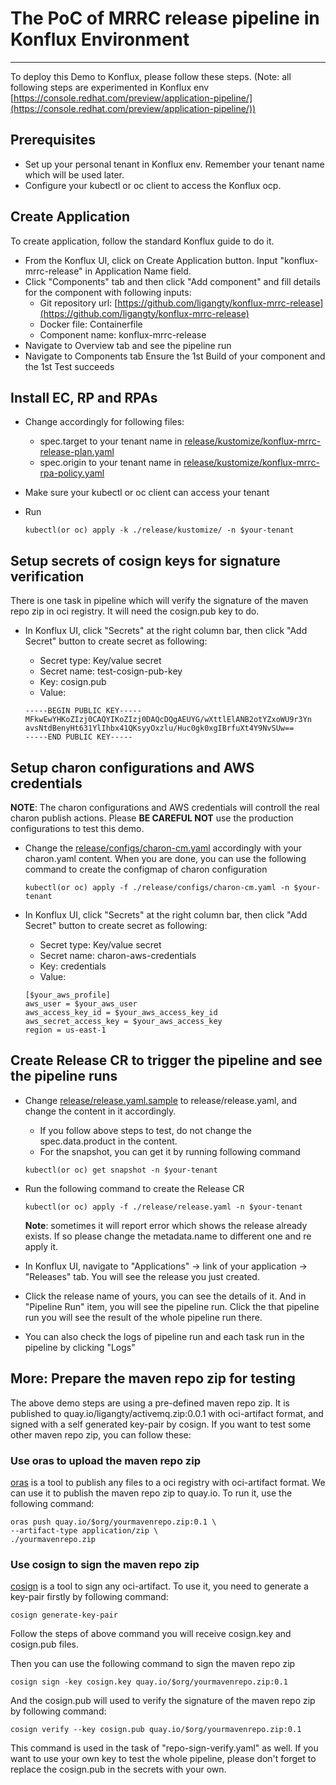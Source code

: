 # The PoC of MRRC release pipeline in Konflux Environment

---

To deploy this Demo to Konflux, please follow these steps. (Note: all following steps are experimented in Konflux env [https://console.redhat.com/preview/application-pipeline/](https://console.redhat.com/preview/application-pipeline/))

## Prerequisites

* Set up your personal tenant in Konflux env. Remember your tenant name which will be used later.
* Configure your kubectl or oc client to access the Konflux ocp.

## Create Application

To create application, follow the standard Konflux guide to do it.

* From the Konflux UI, click on Create Application button. Input "konflux-mrrc-release" in Application Name field.
* Click "Components" tab and then click "Add component" and fill details for the component with following inputs:
  * Git repository url: [https://github.com/ligangty/konflux-mrrc-release](https://github.com/ligangty/konflux-mrrc-release)
  * Docker file: Containerfile
  * Component name: konflux-mrrc-release
* Navigate to Overview tab and see the pipeline run
* Navigate to Components tab Ensure the 1st Build of your component and the 1st Test succeeds

## Install EC, RP and RPAs

* Change accordingly for following files:

  * spec.target to your tenant name in [release/kustomize/konflux-mrrc-release-plan.yaml](./release/kustomize/konflux-mrrc-release-plan.yaml)
  * spec.origin to your tenant name in [release/kustomize/konflux-mrrc-rpa-policy.yaml](./release/kustomize/konflux-mrrc-rpa.yaml)
* Make sure your kubectl or oc client can access your tenant
* Run

  ```shell
  kubectl(or oc) apply -k ./release/kustomize/ -n $your-tenant
  ```

## Setup secrets of cosign keys for signature verification

There is one task in pipeline which will verify the signature of the maven repo zip in oci registry. It will need the cosign.pub key to do.

* In Konflux UI, click "Secrets" at the right column bar, then click "Add Secret" button to create secret as following:

  * Secret type: Key/value secret
  * Secret name: test-cosign-pub-key
  * Key: cosign.pub
  * Value:

  ``` plaintext
  -----BEGIN PUBLIC KEY-----
  MFkwEwYHKoZIzj0CAQYIKoZIzj0DAQcDQgAEUYG/wXttlElANB2otYZxoWU9r3Yn
  avsNtdBenyHt631YlIhbx41QKsyyOxzlu/Huc0gk0xgIBrfuXt4Y9NvSUw==
  -----END PUBLIC KEY-----
  ```

## Setup charon configurations and AWS credentials

**NOTE**: The charon configurations and AWS credentials will controll the real charon publish actions. Please **BE CAREFUL NOT** use the production configurations to test this demo.

* Change the [release/configs/charon-cm.yaml](./release/configs/charon-cm.yaml) accordingly with your charon.yaml content. When you are done, you can use the following command to create the configmap of charon configuration

  ```shell
  kubectl(or oc) apply -f ./release/configs/charon-cm.yaml -n $your-tenant
  ```

* In Konflux UI, click "Secrets" at the right column bar, then click "Add Secret" button to create secret as following:

  * Secret type: Key/value secret
  * Secret name: charon-aws-credentials
  * Key: credentials
  * Value:

  ``` config
  [$your_aws_profile]
  aws_user = $your_aws_user
  aws_access_key_id = $your_aws_access_key_id
  aws_secret_access_key = $your_aws_access_key
  region = us-east-1
  ```

## Create Release CR to trigger the pipeline and see the pipeline runs

* Change [release/release.yaml.sample](./release/release.yaml.sample) to release/release.yaml, and change the content in it accordingly.
  * If you follow above steps to test, do not change the spec.data.product in the content.
  * For the snapshot, you can get it by running following command
  
  ```shell
  kubectl(or oc) get snapshot -n $your-tenant
  ```

* Run the following command to create the Release CR

  ```shell
  kubectl(or oc) apply -f ./release/release.yaml -n $your-tenant
  ```

  **Note**: sometimes it will report error which shows the release already exists. If so please change the metadata.name to different one and re apply it.
* In Konflux UI, navigate to "Applications" -> link of your application -> "Releases" tab. You will see the release you just created.
* Click the release name of yours, you can see the details of it. And in "Pipeline Run" item, you will see the pipeline run. Click the that pipeline run you will see the result of the whole pipeline run there.
* You can also check the logs of pipeline run and each task run in the pipeline by clicking "Logs"

## More: Prepare the maven repo zip for testing

The above demo steps are using a pre-defined maven repo zip. It is published to quay.io/ligangty/activemq.zip:0.0.1 with oci-artifact format, and signed with a self generated key-pair by cosign. If you want to test some other maven repo zip, you can follow these:

### Use oras to upload the maven repo zip

[oras](https://oras.land/) is a tool to publish any files to a oci registry with oci-artifact format. We can use it to publish the maven repo zip to quay.io. To run it, use the following command:

```shell
oras push quay.io/$org/yourmavenrepo.zip:0.1 \
--artifact-type application/zip \
./yourmavenrepo.zip
```

### Use cosign to sign the maven repo zip

[cosign](https://github.com/sigstore/cosign) is a tool to sign any oci-artifact. To use it, you need to generate a key-pair firstly by following command:

```shell
cosign generate-key-pair
```

Follow the steps of above command you will receive cosign.key and cosign.pub files.

Then you can use the following command to sign the maven repo zip

```shell
cosign sign -key cosign.key quay.io/$org/yourmavenrepo.zip:0.1
```
  
And the cosign.pub will used to verify the signature of the maven repo zip by following command:

```shell
cosign verify --key cosign.pub quay.io/$org/yourmavenrepo.zip:0.1
```

This command is used in the task of "repo-sign-verify.yaml" as well. If you want to use your own key to test the whole pipeline, please don't forget to replace the cosign.pub in the secrets with your own.
